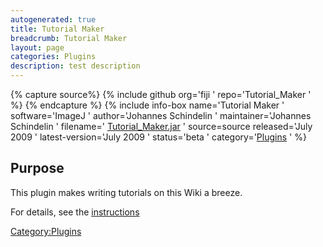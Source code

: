 ```yaml
---
autogenerated: true
title: Tutorial Maker
breadcrumb: Tutorial Maker
layout: page
categories: Plugins
description: test description
---
```



{% capture source%}
{% include github org='fiji ' repo='Tutorial\_Maker ' %}
{% endcapture %}
{% include info-box name='Tutorial Maker ' software='ImageJ ' author='Johannes Schindelin ' maintainer='Johannes Schindelin ' filename=' [Tutorial\_Maker.jar](http://update.fiji.sc/plugins/Tutorial_Maker.jar-20090721160531) ' source=source released='July 2009 ' latest-version='July 2009 ' status='beta ' category='[Plugins](_Category_Plugins "wikilink") ' %}

## Purpose

This plugin makes writing tutorials on this Wiki a breeze.

For details, see the [instructions](How_to_make_a_new_tutorial "wikilink")

[Category:Plugins](Category_Plugins "wikilink")

